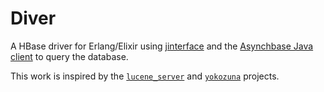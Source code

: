 Diver
=====

A HBase driver for Erlang/Elixir using [jinterface](http://www.erlang.org/doc/apps/jinterface/jinterface_users_guide.html) and the [Asynchbase Java client](https://github.com/OpenTSDB/asynchbase) to query the database.

This work is inspired by the [`lucene_server`](https://github.com/inaka/lucene_server) and [`yokozuna`](https://github.com/basho/yokozuna) projects.
